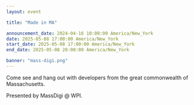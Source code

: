 ```yaml
---
layout: event

title: "Made in MA"

announcement_date: 2024-04-16 10:00:00 America/New_York
date: 2025-05-08 17:00:00 America/New_York
start_date: 2025-05-08 17:00:00 America/New_York
end_date: 2025-05-08 20:00:00 America/New_York

banner: "mass-digi.png"
---
```


Come see and hang out with developers from the great commonwealth of Massachusetts.

Presented by MassDigi @ WPI.
